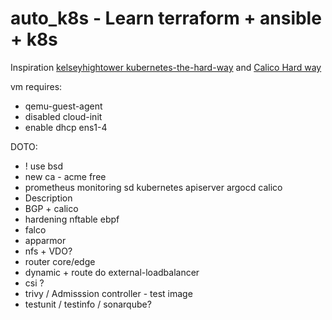 # auto_k8s - Learn terraform + ansible + k8s
Inspiration <a rel="license" href="https://github.com/kelseyhightower/kubernetes-the-hard-way">kelseyhightower kubernetes-the-hard-way</a> and  <a rel="license" href="https://docs.tigera.io/calico/latest/getting-started/kubernetes/hardway/">Calico Hard way</a>

vm requires:
 * qemu-guest-agent
 * disabled cloud-init
 * enable dhcp ens1-4

DOTO:
* ! use bsd
* new ca - acme free
* prometheus monitoring sd kubernetes apiserver argocd calico
* Description
* BGP + calico
* hardening nftable ebpf
* falco
* apparmor
* nfs + VDO?
* router core/edge
* dynamic + route do external-loadbalancer
* csi ?
* trivy / Admisssion controller - test image
* testunit / testinfo / sonarqube?
